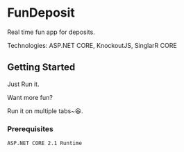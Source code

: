 # FunDeposit
Real time fun app for deposits.

Technologies:
ASP.NET CORE,
KnockoutJS,
SinglarR CORE

## Getting Started

Just Run it.

Want more fun? 

Run it on multiple tabs~😆.


### Prerequisites
```
ASP.NET CORE 2.1 Runtime
```
